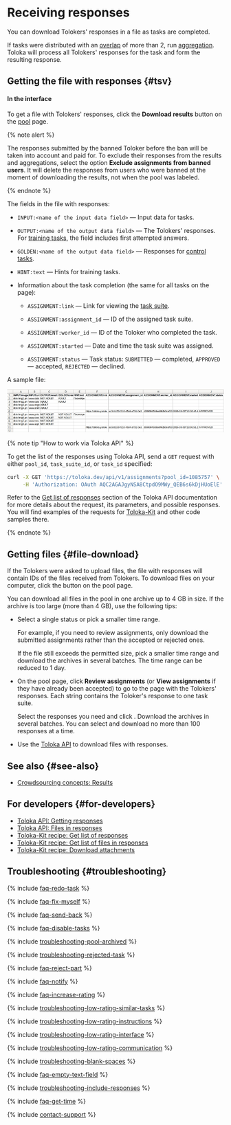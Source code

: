 # Receiving responses

You can download Tolokers' responses in a file as tasks are completed.

If tasks were distributed with an [overlap](../../glossary.md#overlap) of more than 2, run [aggregation](result-aggregation.md). Toloka will process all Tolokers' responses for the task and form the resulting response.

## Getting the file with responses {#tsv}

#### In the interface

To get a file with Tolokers' responses, click the **Download results** button on the [pool](../../glossary.md#pool) page.

{% note alert %}

The responses submitted by the banned Toloker before the ban will be taken into account and paid for. To exclude their responses from the results and aggregations, select the option **Exclude assignments from banned users**. It will delete the responses from users who were banned at the moment of downloading the results, not when the pool was labeled.

{% endnote %}

The fields in the file with responses:

- `INPUT:<name of the input data field>` — Input data for tasks.

- `OUTPUT:<name of the output data field>` — The Tolokers' responses. For [training tasks](../../glossary.md#training-task), the field includes first attempted answers.

- `GOLDEN:<name of the output data field>` — Responses for [control tasks](../../glossary.md#control-task).

- `HINT:text` — Hints for training tasks.

- Information about the task completion (the same for all tasks on the page):

    - `ASSIGNMENT:link` — Link for viewing the [task suite](../../glossary.md#task-suite).

    - `ASSIGNMENT:assignment_id` — ID of the assigned task suite.

    - `ASSIGNMENT:worker_id` — ID of the Toloker who completed the task.

    - `ASSIGNMENT:started` — Date and time the task suite was assigned.

    - `ASSIGNMENT:status` — Task status: `SUBMITTED` — completed, `APPROVED` — accepted, `REJECTED` — declined.

A sample file:

![](../_images/results/tsv-result.png)

{% note tip "How to work via Toloka API" %}

To get the list of the responses using Toloka API, send a `GET` request with either `pool_id`, `task_suite_id`, or `task_id` specified:

```bash
curl -X GET 'https://toloka.dev/api/v1/assignments?pool_id=1085757' \
     -H 'Authorization: OAuth AQC2AGAJgyNSA8CtpdO9MWy_QEB6s6kDjHUoElE'
```

Refer to the [Get list of responses](https://toloka.ai/docs/api/api-reference/#get-/assignments) section of the Toloka API documentation for more details about the request, its parameters, and possible responses. You will find examples of the requests for [Toloka-Kit](../../toloka-kit/index.md) and other code samples there.

{% endnote %}

## Getting files {#file-download}

If the Tolokers were asked to upload files, the file with responses will contain IDs of the files received from Tolokers. To download files on your computer, click the  button on the pool page.

You can download all files in the pool in one archive up to 4 GB in size. If the archive is too large (more than 4 GB), use the following tips:

- Select a single status or pick a smaller time range.

    For example, if you need to review assignments, only download the submitted assignments rather than the accepted or rejected ones.

    If the file still exceeds the permitted size, pick a smaller time range and download the archives in several batches. The time range can be reduced to 1 day.

- On the pool page, click **Review assignments** (or **View assignments** if they have already been accepted) to go to the page with the Tolokers' responses. Each string contains the Toloker's response to one task suite.

    Select the responses you need and click . Download the archives in several batches. You can select and download no more than 100 responses at a time.

- Use the [Toloka API](https://toloka.ai/docs/api/api-reference/#tag--attachment) to download files with responses.

## See also {#see-also}

- [Crowdsourcing concepts: Results](https://toloka.ai/knowledgebase/results/)

## For developers {#for-developers}

- [Toloka API: Getting responses](../../api/concepts/get-response.md)
- [Toloka API: Files in responses](../../api/concepts/attachments.md)
- [Toloka-Kit recipe: Get list of responses](../../toloka-kit/recipes/get-responses.md)
- [Toloka-Kit recipe: Get list of files in responses](../../toloka-kit/recipes/get-attachments.md)
- [Toloka-Kit recipe: Download attachments](../../toloka-kit/recipes/download-attachment.md)

## Troubleshooting {#troubleshooting}

{% include [faq-redo-task](../_includes/faq/users/redo-task.md) %}

{% include [faq-fix-myself](../_includes/faq/result-questions/fix-myself.md) %}

{% include [faq-send-back](../_includes/faq/result-questions/send-back.md) %}

{% include [faq-disable-tasks](../_includes/faq/result-questions/disable-tasks.md) %}

{% include [troubleshooting-pool-archived](../_includes/troubleshooting/result-questions/pool-archived.md) %}

{% include [troubleshooting-rejected-task](../_includes/troubleshooting/result-questions/rejected-task.md) %}

{% include [faq-reject-part](../_includes/faq/result-questions/reject-part.md) %}

{% include [faq-notify](../_includes/faq/result-questions/notify.md) %}

{% include [faq-increase-rating](../_includes/faq/result-questions/increase-rating.md) %}

{% include [troubleshooting-low-rating-similar-tasks](../_includes/troubleshooting/result-questions/low-rating-similar-tasks.md) %}

{% include [troubleshooting-low-rating-instructions](../_includes/troubleshooting/result-questions/low-rating-instructions.md) %}

{% include [troubleshooting-low-rating-interface](../_includes/troubleshooting/result-questions/low-rating-interface.md) %}

{% include [troubleshooting-low-rating-communication](../_includes/troubleshooting/result-questions/low-rating-communication.md) %}

{% include [troubleshooting-blank-spaces](../_includes/troubleshooting/result-questions/blank-spaces.md) %}

{% include [faq-empty-text-field](../_includes/faq/result-questions/empty-text-field.md) %}

{% include [troubleshooting-include-responses](../_includes/troubleshooting/users/include-responses.md) %}

{% include [faq-get-time](../_includes/faq/result-questions/get-time.md) %}

{% include [contact-support](../_includes/contact-support.md) %}